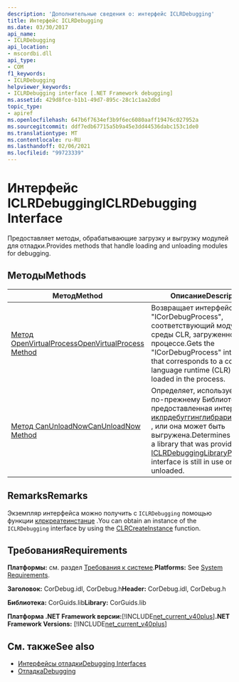 ```yaml
---
description: 'Дополнительные сведения о: интерфейс ICLRDebugging'
title: Интерфейс ICLRDebugging
ms.date: 03/30/2017
api_name:
- ICLRDebugging
api_location:
- mscordbi.dll
api_type:
- COM
f1_keywords:
- ICLRDebugging
helpviewer_keywords:
- ICLRDebugging interface [.NET Framework debugging]
ms.assetid: 429d8fce-b1b1-49d7-895c-28c1c1aa2dbd
topic_type:
- apiref
ms.openlocfilehash: 647b6f7634ef3b9f6ec6080aaff19476c027952a
ms.sourcegitcommit: ddf7edb67715a5b9a45e3dd44536dabc153c1de0
ms.translationtype: MT
ms.contentlocale: ru-RU
ms.lasthandoff: 02/06/2021
ms.locfileid: "99723339"
---
```

# <a name="iclrdebugging-interface"></a><span data-ttu-id="b4145-103">Интерфейс ICLRDebugging</span><span class="sxs-lookup"><span data-stu-id="b4145-103">ICLRDebugging Interface</span></span>

<span data-ttu-id="b4145-104">Предоставляет методы, обрабатывающие загрузку и выгрузку модулей для отладки.</span><span class="sxs-lookup"><span data-stu-id="b4145-104">Provides methods that handle loading and unloading modules for debugging.</span></span>  
  
## <a name="methods"></a><span data-ttu-id="b4145-105">Методы</span><span class="sxs-lookup"><span data-stu-id="b4145-105">Methods</span></span>  
  
|<span data-ttu-id="b4145-106">Метод</span><span class="sxs-lookup"><span data-stu-id="b4145-106">Method</span></span>|<span data-ttu-id="b4145-107">Описание</span><span class="sxs-lookup"><span data-stu-id="b4145-107">Description</span></span>|  
|------------|-----------------|  
|[<span data-ttu-id="b4145-108">Метод OpenVirtualProcess</span><span class="sxs-lookup"><span data-stu-id="b4145-108">OpenVirtualProcess Method</span></span>](iclrdebugging-openvirtualprocess-method.md)|<span data-ttu-id="b4145-109">Возвращает интерфейс "ICorDebugProcess", соответствующий модулю среды CLR, загруженному в процессе.</span><span class="sxs-lookup"><span data-stu-id="b4145-109">Gets the "ICorDebugProcess" interface that corresponds to a common language runtime (CLR) module loaded in the process.</span></span>|  
|[<span data-ttu-id="b4145-110">Метод CanUnloadNow</span><span class="sxs-lookup"><span data-stu-id="b4145-110">CanUnloadNow Method</span></span>](iclrdebugging-canunloadnow-method.md)|<span data-ttu-id="b4145-111">Определяет, используется ли по-прежнему Библиотека, предоставленная интерфейсом [иклрдебуггинглибрарипровидер](iclrdebugginglibraryprovider-interface.md) , или она может быть выгружена.</span><span class="sxs-lookup"><span data-stu-id="b4145-111">Determines whether a library that was provided by an [ICLRDebuggingLibraryProvider](iclrdebugginglibraryprovider-interface.md) interface is still in use or can be unloaded.</span></span>|  
  
## <a name="remarks"></a><span data-ttu-id="b4145-112">Remarks</span><span class="sxs-lookup"><span data-stu-id="b4145-112">Remarks</span></span>  

 <span data-ttu-id="b4145-113">Экземпляр интерфейса можно получить с `ICLRDebugging` помощью функции [клркреатеинстанце](../hosting/clrcreateinstance-function.md) .</span><span class="sxs-lookup"><span data-stu-id="b4145-113">You can obtain an instance of the `ICLRDebugging` interface by using the [CLRCreateInstance](../hosting/clrcreateinstance-function.md) function.</span></span>  
  
## <a name="requirements"></a><span data-ttu-id="b4145-114">Требования</span><span class="sxs-lookup"><span data-stu-id="b4145-114">Requirements</span></span>  

 <span data-ttu-id="b4145-115">**Платформы:** см. раздел [Требования к системе](../../get-started/system-requirements.md).</span><span class="sxs-lookup"><span data-stu-id="b4145-115">**Platforms:** See [System Requirements](../../get-started/system-requirements.md).</span></span>  
  
 <span data-ttu-id="b4145-116">**Заголовок:** CorDebug.idl, CorDebug.h</span><span class="sxs-lookup"><span data-stu-id="b4145-116">**Header:** CorDebug.idl, CorDebug.h</span></span>  
  
 <span data-ttu-id="b4145-117">**Библиотека:** CorGuids.lib</span><span class="sxs-lookup"><span data-stu-id="b4145-117">**Library:** CorGuids.lib</span></span>  
  
 <span data-ttu-id="b4145-118">**Платформа .NET Framework версии:**[!INCLUDE[net_current_v40plus](../../../../includes/net-current-v40plus-md.md)]</span><span class="sxs-lookup"><span data-stu-id="b4145-118">**.NET Framework Versions:** [!INCLUDE[net_current_v40plus](../../../../includes/net-current-v40plus-md.md)]</span></span>  
  
## <a name="see-also"></a><span data-ttu-id="b4145-119">См. также</span><span class="sxs-lookup"><span data-stu-id="b4145-119">See also</span></span>

- [<span data-ttu-id="b4145-120">Интерфейсы отладки</span><span class="sxs-lookup"><span data-stu-id="b4145-120">Debugging Interfaces</span></span>](debugging-interfaces.md)
- [<span data-ttu-id="b4145-121">Отладка</span><span class="sxs-lookup"><span data-stu-id="b4145-121">Debugging</span></span>](index.md)
